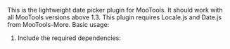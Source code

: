 This is the lightweight date picker plugin for MooTools. It should work with all MooTools versions above 1.3. This plugin requires Locale.js and Date.js from MooTools-More. Basic usage:

1. Include the required dependencies: 

    <script src=.... path to mootools-core-x.x.x-full-compat-yc.js>
    <script src=.... path to mootools-more/Source/Locale/Locale.js>
    <script src=.... path to mootools-more/Source/Types/Date.js>

2. (optional) Inlude the default css, or if you dont like it - create one by your own. The default css path is:

<link href="... path to datepicker/assets/datepicker.css" rel="stylesheet" />

2. Create input field with appropriate class (default = "dateinput")

3. Call the plugin, like:

    var dp = new DatePicker($$('.dateinput'), options);


P.S: There are very few options right now, becuase the plugin is intended only to provide the very basic functionality. Feel free to fit it by your needs.

default options = {
    pickerClass: 'datepicker', // table class
    inputClass: 'dateinput',   // input field class for applying the custom css
    month: 0, // -> if 0 use the current month
    year: 0   // -> if 0 use the current year
}

